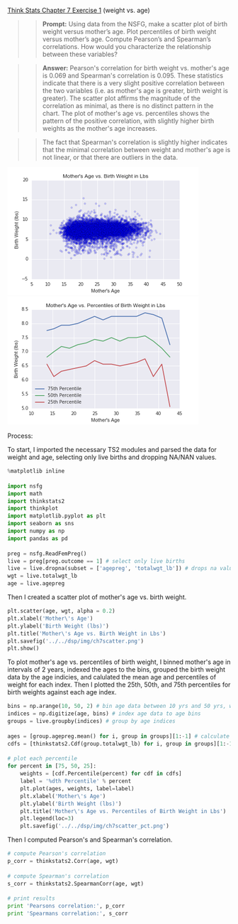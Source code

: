 [Think Stats Chapter 7 Exercise 1](http://greenteapress.com/thinkstats2/html/thinkstats2008.html#toc70) (weight vs. age)

>> <b>Prompt:</b> Using data from the NSFG, make a scatter plot of birth weight versus mother’s age. Plot percentiles of birth weight versus mother’s age. Compute Pearson’s and Spearman’s correlations. How would you characterize the relationship between these variables?

>> <b>Answer:</b> Pearson's correlation for birth weight vs. mother's age is 0.069 and Spearman's correlation is 0.095. These statistics indicate that there is a very slight positive correlation between the two variables (i.e. as mother's age is greater, birth weight is greater). The scatter plot affirms the magnitude of the correlation as minimal, as there is no distinct pattern in the chart. The plot of mother's age vs. percentiles shows the pattern of the positive correlation, with slightly higher birth weights as the mother's age increases.  

>> The fact that Spearman's correlation is slightly higher indicates that the minimal correlation between weight and mother's age is not linear, or that there are outliers in the data. 

<img src="../img/ch7scatter.png">  <img src="../img/ch7scatter_pct.png">


Process: 

To start, I imported the necessary TS2 modules and parsed the data for weight and age, selecting only live births and dropping NA/NAN values. 

```python
%matplotlib inline

import nsfg
import math
import thinkstats2
import thinkplot
import matplotlib.pyplot as plt
import seaborn as sns
import numpy as np
import pandas as pd

preg = nsfg.ReadFemPreg()
live = preg[preg.outcome == 1] # select only live births
live = live.dropna(subset = ['agepreg', 'totalwgt_lb']) # drops na values
wgt = live.totalwgt_lb 
age = live.agepreg
```

Then I created a scatter plot of mother's age vs. birth weight.

```python
plt.scatter(age, wgt, alpha = 0.2)
plt.xlabel('Mother\'s Age')
plt.ylabel('Birth Weight (lbs)')
plt.title('Mother\'s Age vs. Birth Weight in Lbs')
plt.savefig('../../dsp/img/ch7scatter.png')
plt.show()
```

To plot mother's age vs. percentiles of birth weight, I binned mother's age in intervals of 2 years, indexed the ages to the bins, grouped the birth weight data by the age indicies, and calulated the mean age and percentiles of weight for each index. Then I plotted the 25th, 50th, and 75th percentiles for birth weights against each age index. 

```python
bins = np.arange(10, 50, 2) # bin age data between 10 yrs and 50 yrs, with interval of 2 yrs
indices = np.digitize(age, bins) # index age data to age bins
groups = live.groupby(indices) # group by age indices

ages = [group.agepreg.mean() for i, group in groups][1:-1] # calculate mean age in each age index
cdfs = [thinkstats2.Cdf(group.totalwgt_lb) for i, group in groups][1:-1] # create cdf of birth weight data for each age index

# plot each percentile
for percent in [75, 50, 25]:
    weights = [cdf.Percentile(percent) for cdf in cdfs]
    label = '%dth Percentile' % percent
    plt.plot(ages, weights, label=label)
    plt.xlabel('Mother\'s Age')
    plt.ylabel('Birth Weight (lbs)')
    plt.title('Mother\'s Age vs. Percentiles of Birth Weight in Lbs')
    plt.legend(loc=3)
    plt.savefig('../../dsp/img/ch7scatter_pct.png')
```

Then I computed Pearson's and Spearman's correlation. 

```python
# compute Pearson's correlation
p_corr = thinkstats2.Corr(age, wgt)

# compute Spearman's correlation
s_corr = thinkstats2.SpearmanCorr(age, wgt)

# print results
print 'Pearsons correlation:', p_corr
print 'Spearmans correlation:', s_corr
```
